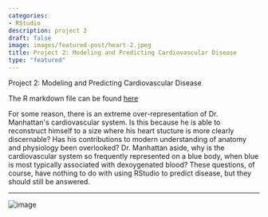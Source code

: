 ```yaml
---
categories:
- RStudio
description: project 2
draft: false
image: images/featured-post/heart-2.jpeg
title: Project 2: Modeling and Predicting Cardiovascular Disease
type: "featured"
---
```


Project 2: Modeling and Predicting Cardiovascular Disease

The R markdown file can be found [here](/Project2)

For some reason, there is an extreme over-representation of Dr. Manhattan's cardiovascular system. Is this because he is able to reconstruct himself to a size where his heart stucture is more clearly discernable? Has his contributions to modern understanding of anatomy and physiology been overlooked? Dr. Manhattan aside, why is the cardiovascular system so frequently represented on a blue body, when blue is most typically associated with dexoygenated blood? These questions, of course, have nothing to do with using RStudio to predict disease, but they should still be answered.
<hr>


![image](/images/dr.jpg)
